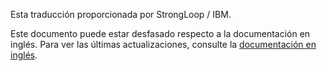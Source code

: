 <p>Esta traducción proporcionada por StrongLoop / IBM.</p>

Este documento puede estar desfasado respecto a la documentación en inglés. Para ver las últimas actualizaciones, consulte la <a href='{{ page.url | replace: "es/", "en/" }}'>documentación en inglés</a>.
